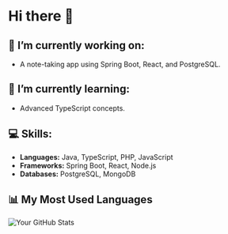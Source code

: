 # Hi there 👋

## 🔭 I’m currently working on:
- A note-taking app using Spring Boot, React, and PostgreSQL.

## 🌱 I’m currently learning:
- Advanced TypeScript concepts.

## 💻 Skills:
- **Languages:** Java, TypeScript, PHP, JavaScript
- **Frameworks:** Spring Boot, React, Node.js
- **Databases:** PostgreSQL, MongoDB


## 📊 My Most Used Languages
![Your GitHub Stats](https://github-readme-stats.vercel.app/api/top-langs/?username=Koonosuke&layout=compact&theme=radical)




